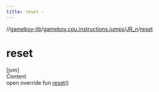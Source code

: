 ```yaml
---
title: reset -
---
```

//[gameboy-lib](../../index.md)/[gameboy.cpu.instructions.jumps](../index.md)/[JR_n](index.md)/[reset](reset.md)



# reset  
[jvm]  
Content  
open override fun [reset](reset.md)()  



